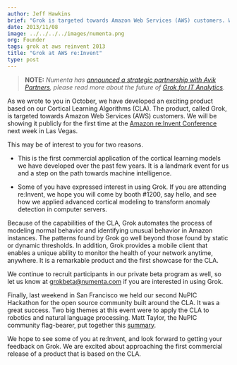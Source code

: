 ```yaml
---
author: Jeff Hawkins
brief: "Grok is targeted towards Amazon Web Services (AWS) customers. We will be showing it publicly for the first time at the Amazon re:Invent conference next week in Las Vegas."
date: 2013/11/08
image: ../../../../images/numenta.png
org: Founder
tags: grok at aws reinvent 2013
title: "Grok at AWS re:Invent"
type: post
---
```


> **NOTE:** *Numenta has [announced a strategic partnership with Avik
  Partners](/press/2015/08/19/numenta-announces-licensing-of-grok-for-it-to-avik-partners/),
  please read more about the future of
  [Grok for IT Analytics](http://grokstream.com).*

As we wrote to you in October, we have developed an exciting product based on
our Cortical Learning Algorithms (CLA). The product, called Grok, is targeted
towards Amazon Web Services (AWS) customers. We will be showing it publicly for
the first time at the
[Amazon re:Invent Conference](http://reinvent.awsevents.com/)
next week in Las Vegas.

This may be of interest to you for two reasons.

* This is the first commercial application of the cortical learning models we
  have developed over the past few years. It is a landmark event for us and
  a step on the path towards machine intelligence.

* Some of you have expressed interest in using Grok. If you are attending
  re:Invent, we hope you will come by booth #1200, say hello, and see how we
  applied advanced cortical modeling to transform anomaly detection in computer
  servers.

Because of the capabilities of the CLA, Grok automates the process of
modeling normal behavior and identifying unusual behavior in Amazon
instances. The patterns found by Grok go well beyond those found by static
or dynamic thresholds. In addition, Grok provides a mobile client that
enables a unique ability to monitor the health of your network anytime,
anywhere. It is a remarkable product and the first showcase for the CLA.

We continue to recruit participants in our private beta program as well, so let
us know at [grokbeta@numenta.com](mailto:grokbeta@numenta.com) if you
are interested in using Grok.

Finally, last weekend in San Francisco we held our second NuPIC Hackathon for
the open source community built around the CLA. It was a great
success. Two big themes at this event were to apply the CLA to robotics
and natural language processing. Matt Taylor, the NuPIC community
flag-bearer, put together
this [summary](http://numenta.org/blog/2013/11/06/2013-fall-hackathon-outcome.html).

We hope to see some of you at re:Invent, and look forward to getting your
feedback on Grok. We are excited about approaching the first commercial
release of a product that is based on the CLA.

